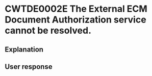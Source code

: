 # CWTDE0002E The External ECM Document Authorization service cannot be resolved.

## Explanation

## User response